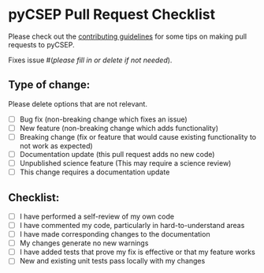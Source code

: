 # pyCSEP Pull Request Checklist

Please check out the [contributing guidelines](https://github.com/SCECcode/pycsep/blob/master/CONTRIBUTING.md) for some tips 
on making pull requests to pyCSEP. 

Fixes issue #(*please fill in or delete if not needed*).

## Type of change:

Please delete options that are not relevant.

- [ ] Bug fix (non-breaking change which fixes an issue)
- [ ] New feature (non-breaking change which adds functionality)
- [ ] Breaking change (fix or feature that would cause existing functionality to not work as expected)
- [ ] Documentation update (this pull request adds no new code)
- [ ] Unpublished science feature (This may require a science review)
- [ ] This change requires a documentation update

## Checklist:

- [ ] I have performed a self-review of my own code
- [ ] I have commented my code, particularly in hard-to-understand areas
- [ ] I have made corresponding changes to the documentation
- [ ] My changes generate no new warnings
- [ ] I have added tests that prove my fix is effective or that my feature works
- [ ] New and existing unit tests pass locally with my changes
